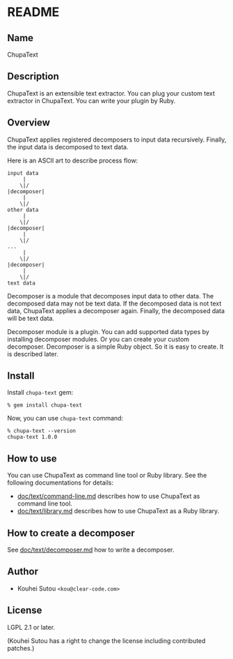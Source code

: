 # README

## Name

ChupaText

## Description

ChupaText is an extensible text extractor. You can plug your custom
text extractor in ChupaText. You can write your plugin by Ruby.

## Overview

ChupaText applies registered decomposers to input data
recursively. Finally, the input data is decomposed to text data.

Here is an ASCII art to describe process flow:

```
input data
     |
    \|/
|decomposer|
     |
    \|/
other data
     |
    \|/
|decomposer|
     |
    \|/
...
     |
    \|/
|decomposer|
     |
    \|/
text data
```

Decomposer is a module that decomposes input data to other data. The
decomposed data may not be text data. If the decomposed data is not
text data, ChupaText applies a decomposer again. Finally, the
decomposed data will be text data.

Decomposer module is a plugin. You can add supported data types by
installing decomposer modules. Or you can create your custom
decomposer. Decomposer is a simple Ruby object. So it is easy to
create. It is described later.

## Install

Install `chupa-text` gem:

```
% gem install chupa-text
```

Now, you can use `chupa-text` command:

```
% chupa-text --version
chupa-text 1.0.0
```

## How to use

You can use ChupaText as command line tool or Ruby library. See the
following documentations for details:

  * [doc/text/command-line.md](http://rubydoc.info/gems/chupa-text/file/doc/text/command-line.md)
    describes how to use ChupaText as command line tool.
  * [doc/text/library.md](http://rubydoc.info/gems/chupa-text/file/doc/text/library.md)
    describes how to use ChupaText as a Ruby library.

## How to create a decomposer

See
[doc/text/decomposer.md](http://rubydoc.info/gems/chupa-text/file/doc/text/decomposer.md)
how to write a decomposer.

## Author

  * Kouhei Sutou `<kou@clear-code.com>`

## License

LGPL 2.1 or later.

(Kouhei Sutou has a right to change the license including contributed
patches.)
